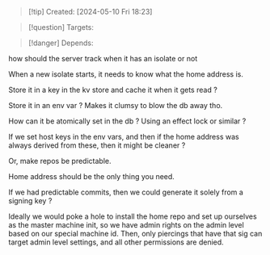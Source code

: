 
>[!tip] Created: [2024-05-10 Fri 18:23]

>[!question] Targets: 

>[!danger] Depends: 

how should the server track when it has an isolate or not

When a new isolate starts, it needs to know what the home address is.

Store it in a key in the kv store and cache it when it gets read ?

Store it in an env var ?
Makes it clumsy to blow the db away tho.

How can it be atomically set in the db ?
Using an effect lock or similar ?

If we set host keys in the env vars, and then if the home address was always derived from these, then it might be cleaner ?

Or, make repos be predictable.

Home address should be the only thing you need.

If we had predictable commits, then we could generate it solely from a signing key ?

Ideally we would poke a hole to install the home repo and set up ourselves as the master machine init, so we have admin rights on the admin level based on our special machine id.
Then, only piercings that have that sig can target admin level settings, and all other permissions are denied.
